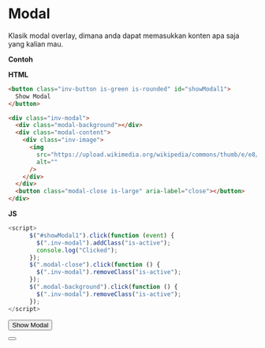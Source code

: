 # Modal

Klasik modal overlay, dimana anda dapat memasukkan konten apa saja yang kalian mau.

**Contoh**

**HTML**

```html
<button class="inv-button is-green is-rounded" id="showModal1">
  Show Modal
</button>

<div class="inv-modal">
  <div class="modal-background"></div>
  <div class="modal-content">
    <div class="inv-image">
      <img
        src="https://upload.wikimedia.org/wikipedia/commons/thumb/e/e8/Rangga_Sasana.jpg/330px-Rangga_Sasana.jpg"
        alt=""
      />
    </div>
  </div>
  <button class="modal-close is-large" aria-label="close"></button>
</div>
```

**JS**

```js
<script>
      $("#showModal1").click(function (event) {
        $(".inv-modal").addClass("is-active");
        console.log("Clicked");
      });
      $(".modal-close").click(function () {
        $(".inv-modal").removeClass("is-active");
      });
      $(".modal-background").click(function () {
        $(".inv-modal").removeClass("is-active");
      });
</script>
```

<button class="inv-button is-green is-rounded" id="showModal1">Show Modal</button>

<div class="inv-modal">
      <div class="modal-background"></div>
      <div class="modal-content">
        <div class="inv-image">
          <img
            src="https://upload.wikimedia.org/wikipedia/commons/thumb/e/e8/Rangga_Sasana.jpg/330px-Rangga_Sasana.jpg"
            alt=""
          />
        </div>
      </div>
      <button class="modal-close is-large" aria-label="close"></button>
</div>

<script>
      $("#showModal1").click(function (event) {
        $(".inv-modal").addClass("is-active");
        console.log("Clicked");
      });
      $(".modal-close").click(function () {
        $(".inv-modal").removeClass("is-active");
      });
      $(".modal-background").click(function () {
        $(".inv-modal").removeClass("is-active");
      });
</script>
